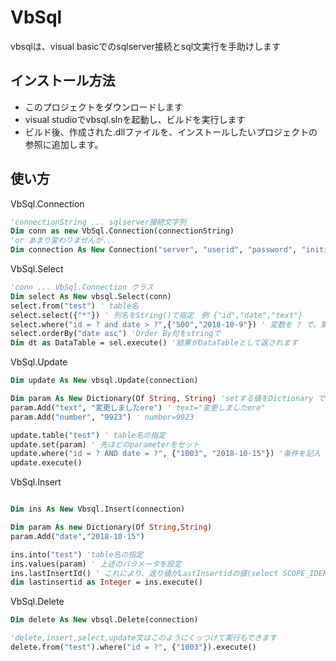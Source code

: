 # VbSql

vbsqlは、visual basicでのsqlserver接続とsql文実行を手助けします

## インストール方法

* このプロジェクトをダウンロードします
* visual studioでvbsql.slnを起動し、ビルドを実行します
* ビルド後、作成された.dllファイルを、インストールしたいプロジェクトの参照に追加します。

## 使い方

VbSql.Connection

~~~vb
'connectionString ... sqlserver接続文字列
Dim conn as new VbSql.Connection(connectionString)
'or あまり変わりませんが...
Dim connection As New Connection("server", "userid", "password", "initialCatalog")
~~~

VbSql.Select
```vb
'conn ... VbSql.Connection クラス
Dim select As New vbsql.Select(conn)
select.from("test") ' table名
select.select({"*"}) ' 列名をString()で指定　例 {"id","date","text"}
select.where("id = ? and date > ?",{"500","2018-10-9"}) ' 変数を ? で、第二引数にその値をString()で。
select.orderBy("date asc") 'Order By句をstringで
Dim dt as DataTable = sel.execute() '結果がDataTableとして返されます
```

VbSql.Update
```vb
Dim update As New vbsql.Update(connection)

Dim param As New Dictionary(Of String, String) 'setする値をDictionary で保存します
param.Add("text", "変更しましたere") ' text="変更しましたere"
param.Add("number", "9923") ' number=9923 

update.table("test") ' table名の指定
update.set(param) ' 先ほどのparameterをセット
update.where("id = ? AND date = ?", {"1003", "2018-10-15"}) '条件を記入
update.execute() 
```

VbSql.Insert
```vb

Dim ins As New Vbsql.Insert(connection)

Dim param As new Dictionary(Of String,String) 
param.Add("date","2018-10-15")

ins.into("test") 'table名の指定
ins.values(param) ' 上述のパラメータを設定
ins.lastInsertId() ' これにより、返り値がLastInsertidの値(select SCOPE_IDENTITY()の値)になります
dim lastinsertid as Integer = ins.execute()

```

VbSql.Delete
```vb
Dim delete As New vbsql.Delete(connection)

'delete,insert,select,update文はこのようにくっつけて実行もできます
delete.from("test").where("id = ?", {"1003"}).execute() 

```
